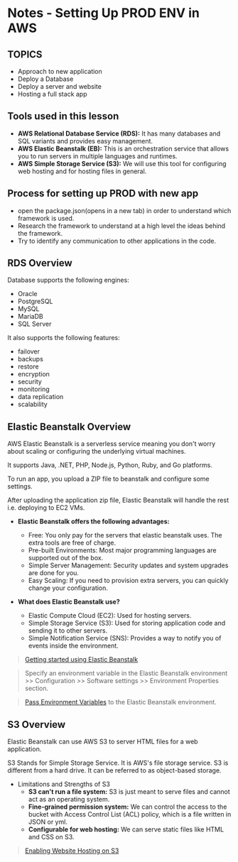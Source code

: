 # Notes - Setting Up PROD ENV in AWS

## TOPICS
* Approach to new application
* Deploy a Database
* Deploy a server and website
* Hosting a full stack app

## Tools used in this lesson
* **AWS Relational Database Service (RDS):** It has many databases and SQL variants and provides easy management.
* **AWS Elastic Beanstalk (EB):** This is an orchestration service that allows you to run servers in multiple languages and runtimes.
* **AWS Simple Storage Service (S3):** We will use this tool for configuring web hosting and for hosting files in general.

## Process for setting up PROD with new app
* open the package.json(opens in a new tab) in order to understand which framework is used.
* Research the framework to understand at a high level the ideas behind the framework.
* Try to identify any communication to other applications in the code.

## RDS Overview
Database supports the following engines:

* Oracle
* PostgreSQL
* MySQL
* MariaDB
* SQL Server

It also supports the following features:

* failover
* backups
* restore
* encryption
* security
* monitoring
* data replication
* scalability

## Elastic Beanstalk Overview
AWS Elastic Beanstalk is a serverless service meaning you don't worry about scaling or configuring the underlying virtual machines.

It supports Java, .NET, PHP, Node.js, Python, Ruby, and Go platforms.

To run an app, you upload a ZIP file to beanstalk and configure some settings.

After uploading the application zip file, Elastic Beanstalk will handle  the rest i.e. deploying to EC2 VMs.

* **Elastic Beanstalk offers the following advantages:**
	* Free: You only pay for the servers that elastic beanstalk uses. The extra tools are free of charge.
	* Pre-built Environments: Most major programming languages are supported out of the box.
	* Simple Server Management: Security updates and system upgrades are done for you.
	* Easy Scaling: If you need to provision extra servers, you can quickly change your configuration.

* **What does Elastic Beanstalk use?**
	* Elastic Compute Cloud (EC2): Used for hosting servers.
	* Simple Storage Service (S3): Used for storing application code and sending it to other servers.
	* Simple Notification Service (SNS): Provides a way to notify you of events inside the environment.

> [Getting started using Elastic Beanstalk](https://docs.aws.amazon.com/elasticbeanstalk/latest/dg/GettingStarted.html)

> Specify an environment variable in the Elastic Beanstalk environment >> Configuration >> Software settings >> Environment Properties section.

> [Pass Environment Variables](https://repost.aws/knowledge-center/elastic-beanstalk-pass-variables) to the Elastic Beanstalk environment.

## S3 Overview
Elastic Beanstalk can use AWS S3 to server HTML files for a web application.

S3 Stands for Simple Storage Service. It is AWS's file storage service. S3 is different from a hard drive. It can be referred to as object-based storage.

* Limitations and Strengths of S3
	* **S3 can't run a file system:** S3 is just meant to serve files and cannot act as an operating system.
	* **Fine-grained permission system:** We can control the access to the bucket with Access Control List (ACL) policy, which is a file written in JSON or yml.
	* **Configurable for web hosting:** We can serve static files like HTML and CSS on S3.

> [Enabling Website Hosting on S3](https://docs.aws.amazon.com/AmazonS3/latest/dev/EnableWebsiteHosting.html)

